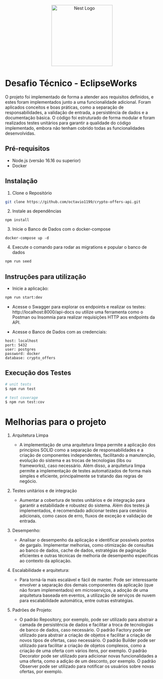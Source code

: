<p align="center">
  <a href="http://nestjs.com/" target="blank"><img src="https://nestjs.com/img/logo-small.svg" width="200" alt="Nest Logo" /></a>
</p>


# Desafio Técnico - EclipseWorks

O projeto foi implementado de forma a atender aos requisitos definidos, e estes foram implementados junto a uma funcionalidade adicional. Foram aplicados  conceitos e boas práticas, como a separação de responsabilidades, a validação de entrada, a persistência de dados e a documentação básica. O código foi estruturado de forma modular e foram realizados testes unitários para garantir a qualidade do código implementado, embora não tenham cobrido todas as funcionalidades desenvolvidas.

## Pré-requisitos

- Node.js (versão 16.16 ou superior)
- Docker

## Instalação

1. Clone o Repositório
```bash
git clone https://github.com/octavio1199/crypto-offers-api.git
```


2. Instale as dependências 
```
npm install
```


3. Inicie o Banco de Dados com o docker-compose
```
docker-compose up -d
```


4. Execute o comando para rodar as migrations e popular o banco de dados
```bash
npm run seed
```

## Instruções para utilização
- Inicie a aplicação:

```bash
npm run start:dev
```

- Acesse o Swagger para explorar os endpoints e realizar os testes: http://localhost:8000/api-docs ou utilize uma ferramenta como o Postman ou Insomnia para realizar requisições HTTP aos endpoints da API.

- Acesse o Banco de Dados com as credenciais:
```
host: localhost
port: 5432
user: postgres
password: docker
database: crypto_offers

```

## Execução dos Testes

```bash
# unit tests
$ npm run test

# test coverage
$ npm run test:cov
```

# Melhorias para o projeto

1. Arquitetura Limpa
   - A implementação de uma arquitetura limpa permite a aplicação dos princípios SOLID como a separação de responsabilidades e a criação de componentes independentes, facilitando a manutenção, evolução do sistema e as trocas de tecnologias (libs ou frameworks), caso necessário. Além disso, a arquitetura limpa permite a implementação de testes automatizados de forma mais simples e eficiente, principalmente se tratando das regras de negócio.

2. Testes unitários e de integração
   - Aumentar a cobertura de testes unitários e de integração para garantir a estabilidade e robustez do sistema. Além dos testes já implementados, é recomendado adicionar testes para cenários adicionais, como casos de erro, fluxos de exceção e validação de entrada.

3. Desempenho:
   - Analisar o desempenho da aplicação e identificar possíveis pontos de gargalo. Implementar melhorias, como otimização de consultas ao banco de dados, cache de dados, estratégias de paginação eficientes e outras técnicas de melhoria de desempenho específicas ao contexto da aplicação.

4. Escalabilidade e arquitetura:
   - Para torná-la mais escalável e fácil de manter. Pode ser interessante envolver a separação dos demais componentes da aplicação (que não foram implementados) em microserviços, a adoção de uma arquitetura baseada em eventos, a utilização de serviços de nuvem para escalabilidade automática, entre outras estratégias.

5. Padrões de Projeto:
   -  O padrão Repository, por exemplo, pode ser utilizado para abstrair a camada de persistência de dados e facilitar a troca de tecnologias de banco de dados, caso necessário. O padrão Factory pode ser utilizado para abstrair a criação de objetos e facilitar a criação de novos tipos de ofertas, caso necessário. O padrão Builder pode ser utilizado para facilitar a criação de objetos complexos, como a criação de uma oferta com vários itens, por exemplo. O padrão Decorator pode ser utilizado para adicionar novas funcionalidades a uma oferta, como a adição de um desconto, por exemplo. O padrão Observer pode ser utilizado para notificar os usuários sobre novas ofertas, por exemplo.
